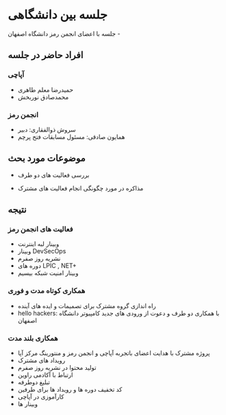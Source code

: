 # جلسه بین دانشگاهی

جلسه با اعضای انجمن رمز دانشگاه اصفهان - 

[sbisc.ui.ac.ir]: http://sbisc.ui.ac.ir	"سایت انجمن رمز"

## افراد حاضر در جلسه

### آپاچی

* حمیدرضا معلم طاهری
* محمدصادق نوربخش

### انجمن رمز

* سروش ذوالفقاری: دبیر
* همایون صادقی: مسئول مسابقات فتح پرچم

## موضوعات مورد بحث

* بررسی فعالیت های دو طرف

* مذاکره در مورد چگونگی انجام فعالیت های مشترک


## نتیجه

### فعالیت های انجمن رمز

* وبینار لبه اینترنت
* وبینار DevSecOps
* نشریه روز صفرم
* دوره های LPIC , NET+
* وبینار امنیت شبکه بیسیم

### همکاری کوتاه مدت و فوری

* راه اندازی گروه مشترک برای تصمیمات و ایده های آینده
* hello hackers: با همکاری دو طرف و دعوت از ورودی های جدید کامپیوتر دانشگاه اصفهان

### همکاری بلند مدت

* پروژه مشترک با هدایت اعضای باتجربه آپاچی و انجمن رمز و منتورینگ مرکز آپا
* رویداد های مشترک
* تولید محتوا در نشریه روز صفرم
* ارتباط با آکادمی راوین
* تبلیغ دوطرفه
* کد تخفیف دوره ها و رویداد ها برای طرفین
* کارآموزی در آپاچی
* وبینار ها
